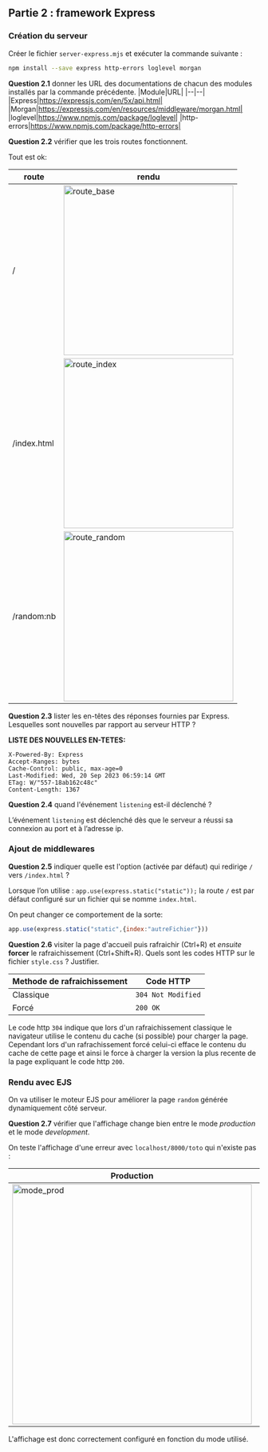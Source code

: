 ## Partie 2 : framework Express
### Création du serveur

Créer le fichier `server-express.mjs` et exécuter la commande suivante :

```bash
npm install --save express http-errors loglevel morgan
```
**Question 2.1** donner les URL des documentations de chacun des modules installés par la commande précédente.
|Module|URL|
|--|--|
|Express|https://expressjs.com/en/5x/api.html|
|Morgan|https://expressjs.com/en/resources/middleware/morgan.html|
|loglevel|https://www.npmjs.com/package/loglevel|
|http-errors|https://www.npmjs.com/package/http-errors|

**Question 2.2** vérifier que les trois routes fonctionnent.

Tout est ok:

|route|rendu|
|--|--|
|/|<img width="340" alt="route_base" src="https://github.com/R0manoo/CC3/assets/109523009/0a01d960-c96e-49d8-9f97-1133694bb2af">|
|/index.html|<img width="340" alt="route_index" src="https://github.com/R0manoo/CC3/assets/109523009/49e0151e-e416-4a1c-a4d1-b2bb54c8dde7">|
|/random:nb|<img width="340" alt="route_random" src="https://github.com/R0manoo/CC3/assets/109523009/3075ddc2-27b9-4b9c-8a36-bbd2d0b39f19">|


**Question 2.3** lister les en-têtes des réponses fournies par Express. Lesquelles sont nouvelles par rapport au serveur HTTP ?

**LISTE DES NOUVELLES EN-TETES:**
```
X-Powered-By: Express 
Accept-Ranges: bytes 
Cache-Control: public, max-age=0 
Last-Modified: Wed, 20 Sep 2023 06:59:14 GMT 
ETag: W/"557-18ab162c48c" 
Content-Length: 1367 
```

**Question 2.4** quand l'événement `listening` est-il déclenché ?

L’événement `listening` est déclenché dès que le serveur a réussi sa connexion au port et à l’adresse ip. 

### Ajout de middlewares

**Question 2.5** indiquer quelle est l'option (activée par défaut) qui redirige `/` vers `/index.html` ?

Lorsque l’on utilise : `app.use(express.static("static"));` la route `/` est par défaut configuré sur un fichier qui se nomme `index.html`.

On peut changer ce comportement de la sorte:  
```js
app.use(express.static("static",{index:"autreFichier"}))
```

**Question 2.6** visiter la page d'accueil puis rafraichir (Ctrl+R) et _ensuite_ **forcer** le rafraichissement (Ctrl+Shift+R). Quels sont les codes HTTP sur le fichier `style.css` ? Justifier.

|Methode de rafraichissement|Code HTTP|
|--|--|
|Classique|`304 Not Modified`|
|Forcé|`200 OK`|

Le code http `304` indique que lors d'un rafraichissement classique le navigateur utilise le contenu du cache (si possible) pour charger la page.  
Cependant lors d'un rafrachissement forcé celui-ci efface le contenu du cache de cette page et ainsi le force à charger la version la plus recente de la page expliquant le code http `200`.

### Rendu avec EJS
On va utiliser le moteur EJS pour améliorer la page `random` générée dynamiquement côté serveur.

**Question 2.7** vérifier que l'affichage change bien entre le mode _production_ et le mode _development_.

On teste l'affichage d'une erreur avec `localhost/8000/toto` qui n'existe pas :

|Production|Development|
|--|--|
|<img width="480" alt="mode_prod" src="https://github.com/R0manoo/CC3/assets/109523009/e705bc8d-4c92-4b36-a3fc-c2d80397b507">|<img width="480" alt="mode_dev" src="https://github.com/R0manoo/CC3/assets/109523009/95ca6442-7d8b-4858-8e7b-2e0b0a0df4c5">|

L'affichage est donc correctement configuré en fonction du mode utilisé.


